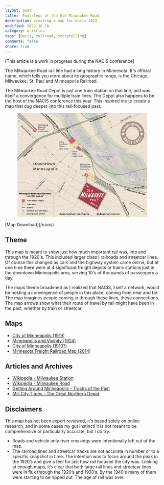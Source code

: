 ```yaml
---
layout: post
title:  Footsteps of the Old Milwaukee Road
description: creating a map for nacis 2022
modified: 2022-10-18
category: articles
tags: [nacis, railroad, storytelling]
comments: false
share: true
---
```


[This article is a work in progress during the NACIS conference]

The Milwaukee Road rail line had a long history in Minnesota.  It's official name, which tells you more about its geographic range, is the Chicago, Milwaukee, St. Paul and Minneapolis Railroad.

The Milwaukee Road Depot is just one train station on that line, and was itself a convergence for multiple train lines.   The Depot also happens to be the host of the NACIS conference this year.  This inspired me to create a map that dug deeper into this rail-focused past.

<figure class="half">
    <a href="/files/NacisDepot.png"><img src="/files/NacisDepot.png"></a>
    <figcaption></figcaption>
</figure>
[Map Download](/nacis)

## Theme
This map is meant to show just how much important rail was, into and through the 1920's.  This included larger class I railroads and streetcar lines.  Of course this changed as cars and the highway system came online, but at one time there were at 4 significant freight depots or trains stations just in the downtown Minneapolis area, serving 10's of thousands of passengers a day.

The maps theme broadened as I realized that NACIS, itself a network, would be hosting a convergence of people in this place, coming from near and far.  The map imagines people coming in through these lines, these connections. The map arrows show what their route of travel by rail might have been in the past, whether by train or streetcar.

## Maps
* [City of Minneapolis (1919)](http://geo.lib.umn.edu/twin_cities_maps/reference/map01453.jpg)
* [Minneapolis and Vicinity (1924)](https://www.davidrumsey.com/luna/servlet/detail/RUMSEY~8~1~201687~3000656:Minneapolis-and-Vicinity-?sort=Pub_List_No_InitialSort%2CPub_Date%2CPub_List_No%2CSeries_No&qvq=w4s:/where%2FMinneapolis%2B(Minn.);q:minneapolis;sort:Pub_List_No_InitialSort%2CPub_Date%2CPub_List_No%2CSeries_No;lc:RUMSEY~8~1&mi=33&trs=40)
* [City of Minneapolis (1910?)](https://archives.lib.umn.edu/repositories/22/resources/8875)
* [Minnesota Freight Railroad Map (2014)](https://www.ruralmn.org/wp-content/uploads/2015/01/MNRailMapShortlines.jpg)

## Articles and Archives
* [Wikipedia - Milwaukee Station](https://en.wikipedia.org/wiki/Minneapolis_station_(Milwaukee_Road))
* [Wikipedia - Milwaukee Road](https://en.wikipedia.org/wiki/Milwaukee_Road)
* [Getting Around Minneapolis - Tracks of the Past](https://gettingaroundmpls.wordpress.com/2011/11/16/tracks-of-the-past/)
* [Mill City Times - The Great Northern Depot](http://millcitytimes.com/news/the-great-northern-depot.html)

## Disclaimers
This map has not been expert reviewed, it's based solely on online research, and in some cases my gut instinct!  It is not meant to be comprehensive or particularly accurate, but I do try.

* Roads and vehicle only river crossings were intentionally left out of the map.
* The railroad lines and streetcar tracks are not accurate in number or to a specific snapshot in time.  The intention was to focus around the peak in the 1920’s and give a feel for just how rail focused the city was.  Looking at enough maps, it’s clear that both large rail lines and streetcar lines were in flux through the 1920’s and 1930’s.  By the 1940's many of them were starting to be ripped out.  The age of rail was over.

